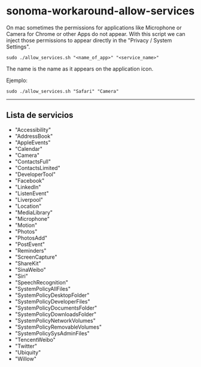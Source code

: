 # sonoma-workaround-allow-services


On mac sometimes the permissions for applications like Microphone or Camera for Chrome or other Apps do not appear.
With this script we can inject those permissions to appear directly in the "Privacy / System Settings".


`sudo ./allow_services.sh "<name_of_app>" "<service_name>"`

The name is the name as it appears on the application icon.

Ejemplo:

`sudo ./allow_services.sh "Safari" "Camera"`


---

## Lista de servicios

- "Accessibility"
- "AddressBook"
- "AppleEvents"
- "Calendar"
- "Camera"
- "ContactsFull"
- "ContactsLimited"
- "DeveloperTool"
- "Facebook"
- "LinkedIn"
- "ListenEvent"
- "Liverpool"
- "Location"
- "MediaLibrary"
- "Microphone"
- "Motion"
- "Photos"
- "PhotosAdd"
- "PostEvent"
- "Reminders"
- "ScreenCapture"
- "ShareKit"
- "SinaWeibo"
- "Siri"
- "SpeechRecognition"
- "SystemPolicyAllFiles"
- "SystemPolicyDesktopFolder"
- "SystemPolicyDeveloperFiles"
- "SystemPolicyDocumentsFolder"
- "SystemPolicyDownloadsFolder"
- "SystemPolicyNetworkVolumes"
- "SystemPolicyRemovableVolumes"
- "SystemPolicySysAdminFiles"
- "TencentWeibo"
- "Twitter"
- "Ubiquity"
- "Willow"
